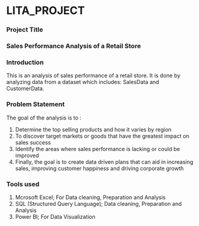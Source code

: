 # LITA_PROJECT
### Project Title
### Sales Performance Analysis of a Retail Store
### Introduction
This is an analysis of sales performance of a retail store. It is done by analyzing data from a dataset which includes: SalesData and CustomerData.
### Problem Statement 
The goal of the analysis is to :
1. Determine the top selling products and how it varies by region
2. To discover target markets or goods that have the greatest impact on sales success
3. Identify the areas where sales performance is lacking or could be improved
4. Finally, the goal is to create data driven plans that can aid in increasing sales, improving customer happiness and driving corporate growth
### Tools used
1. Mcrosoft Excel; For Data cleaning, Preparation and Analysis
2. SQL (Structured Query Language); Data cleaning, Preparation and Analysis
3. Power BI; For Data Visualization
 

